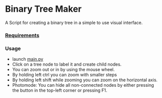 # Binary Tree Maker
A Script for creating a binary tree in a simple to use visual interface.


### [Requirements](./requirements.txt)


### Usage
- launch [main.py](./main.py)
- Click on a tree node to label it and create child nodes.
- You can zoom out or in by using the mouse wheel.
- By holding left ctrl you can zoom with smaller steps
- By holding left shift while zooming you can zoom on the horizontal axis.
- Photomode: You can hide all non-connected nodes by either pressing the button in the top-left corner or pressing F1.
